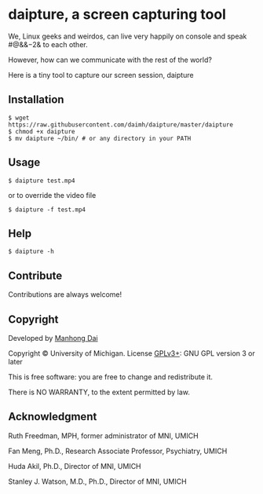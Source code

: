 # daipture, a screen capturing tool

We, Linux geeks and weirdos, can live very happily on console and speak #$%$@&&$-$2& to each other.

However, how can we communicate with the rest of the world?

Here is a tiny tool to capture our screen session, daipture

## Installation
```
$ wget https://raw.githubusercontent.com/daimh/daipture/master/daipture
$ chmod +x daipture
$ mv daipture ~/bin/ # or any directory in your PATH
```

## Usage
```
$ daipture test.mp4
```
or to override the video file
```
$ daipture -f test.mp4
```

## Help
```
$ daipture -h
```

## Contribute

Contributions are always welcome!

## Copyright

Developed by [Manhong Dai](mailto:manhongdai@gmail.com)

Copyright © University of Michigan. License [GPLv3+](https://gnu.org/licenses/gpl.html): GNU GPL version 3 or later 

This is free software: you are free to change and redistribute it.

There is NO WARRANTY, to the extent permitted by law.

## Acknowledgment

Ruth Freedman, MPH, former administrator of MNI, UMICH

Fan Meng, Ph.D., Research Associate Professor, Psychiatry, UMICH

Huda Akil, Ph.D., Director of MNI, UMICH

Stanley J. Watson, M.D., Ph.D., Director of MNI, UMICH

